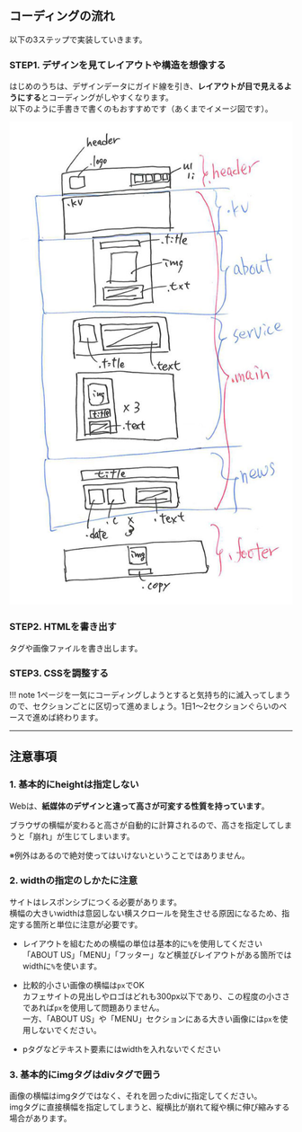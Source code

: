 ## コーディングの流れ

以下の3ステップで実装していきます。

### STEP1. デザインを見てレイアウトや構造を想像する

はじめのうちは、デザインデータにガイド線を引き、**レイアウトが目で見えるようにする**とコーディングがしやすくなります。<br>
以下のように手書きで書くのもおすすめです（あくまでイメージ図です）。

![](img/handwrite.jpg)

### STEP2. HTMLを書き出す

タグや画像ファイルを書き出します。

### STEP3. CSSを調整する

!!! note
    1ページを一気にコーディングしようとすると気持ち的に滅入ってしまうので、セクションごとに区切って進めましょう。1日1〜2セクションぐらいのペースで進めば終わります。

---

## 注意事項

### 1. 基本的にheightは指定しない

Webは、**紙媒体のデザインと違って高さが可変する性質を持っています**。

ブラウザの横幅が変わると高さが自動的に計算されるので、高さを指定してしまうと「崩れ」が生じてしまいます。

※例外はあるので絶対使ってはいけないということではありません。

### 2. widthの指定のしかたに注意

サイトはレスポンシブにつくる必要があります。<br>
横幅の大きいwidthは意図しない横スクロールを発生させる原因になるため、指定する箇所と単位に注意が必要です。

- レイアウトを組むための横幅の単位は基本的に`%`を使用してください<br>
  「ABOUT US」「MENU」「フッター」など横並びレイアウトがある箇所ではwidthに`%`を使います。

- 比較的小さい画像の横幅は`px`でOK<br>
  カフェサイトの見出しやロゴはどれも300px以下であり、この程度の小ささであれば`px`を使用して問題ありません。<br>
  一方、「ABOUT US」や「MENU」セクションにある大きい画像には`px`を使用しないでください。

- pタグなどテキスト要素にはwidthを入れないでください

### 3. 基本的にimgタグはdivタグで囲う

画像の横幅はimgタグではなく、それを囲ったdivに指定してください。<br>
imgタグに直接横幅を指定してしまうと、縦横比が崩れて縦や横に伸び縮みする場合があります。